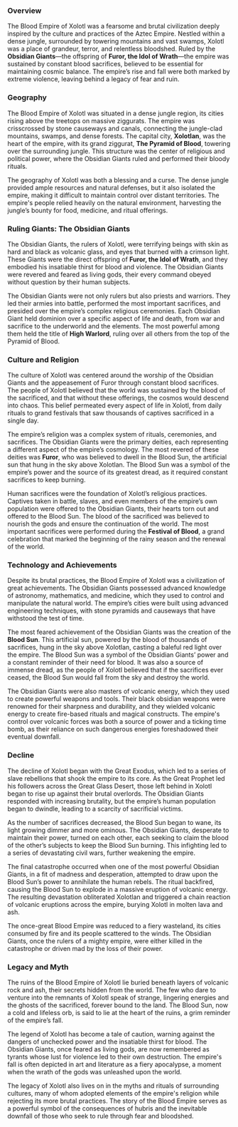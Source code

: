### Overview

The Blood Empire of Xolotl was a fearsome and brutal civilization deeply inspired by the culture and practices of the Aztec Empire. Nestled within a dense jungle, surrounded by towering mountains and vast swamps, Xolotl was a place of grandeur, terror, and relentless bloodshed. Ruled by the **Obsidian Giants**—the offspring of **Furor, the Idol of Wrath**—the empire was sustained by constant blood sacrifices, believed to be essential for maintaining cosmic balance. The empire’s rise and fall were both marked by extreme violence, leaving behind a legacy of fear and ruin.

### Geography

The Blood Empire of Xolotl was situated in a dense jungle region, its cities rising above the treetops on massive ziggurats. The empire was crisscrossed by stone causeways and canals, connecting the jungle-clad mountains, swamps, and dense forests. The capital city, **Xolotlan**, was the heart of the empire, with its grand ziggurat, **The Pyramid of Blood**, towering over the surrounding jungle. This structure was the center of religious and political power, where the Obsidian Giants ruled and performed their bloody rituals.

The geography of Xolotl was both a blessing and a curse. The dense jungle provided ample resources and natural defenses, but it also isolated the empire, making it difficult to maintain control over distant territories. The empire's people relied heavily on the natural environment, harvesting the jungle’s bounty for food, medicine, and ritual offerings.

### Ruling Giants: The Obsidian Giants

The Obsidian Giants, the rulers of Xolotl, were terrifying beings with skin as hard and black as volcanic glass, and eyes that burned with a crimson light. These Giants were the direct offspring of **Furor, the Idol of Wrath**, and they embodied his insatiable thirst for blood and violence. The Obsidian Giants were revered and feared as living gods, their every command obeyed without question by their human subjects.

The Obsidian Giants were not only rulers but also priests and warriors. They led their armies into battle, performed the most important sacrifices, and presided over the empire’s complex religious ceremonies. Each Obsidian Giant held dominion over a specific aspect of life and death, from war and sacrifice to the underworld and the elements. The most powerful among them held the title of **High Warlord**, ruling over all others from the top of the Pyramid of Blood.

### Culture and Religion

The culture of Xolotl was centered around the worship of the Obsidian Giants and the appeasement of Furor through constant blood sacrifices. The people of Xolotl believed that the world was sustained by the blood of the sacrificed, and that without these offerings, the cosmos would descend into chaos. This belief permeated every aspect of life in Xolotl, from daily rituals to grand festivals that saw thousands of captives sacrificed in a single day.

The empire’s religion was a complex system of rituals, ceremonies, and sacrifices. The Obsidian Giants were the primary deities, each representing a different aspect of the empire’s cosmology. The most revered of these deities was **Furor**, who was believed to dwell in the Blood Sun, the artificial sun that hung in the sky above Xolotlan. The Blood Sun was a symbol of the empire’s power and the source of its greatest dread, as it required constant sacrifices to keep burning.

Human sacrifices were the foundation of Xolotl’s religious practices. Captives taken in battle, slaves, and even members of the empire’s own population were offered to the Obsidian Giants, their hearts torn out and offered to the Blood Sun. The blood of the sacrificed was believed to nourish the gods and ensure the continuation of the world. The most important sacrifices were performed during the **Festival of Blood**, a grand celebration that marked the beginning of the rainy season and the renewal of the world.

### Technology and Achievements

Despite its brutal practices, the Blood Empire of Xolotl was a civilization of great achievements. The Obsidian Giants possessed advanced knowledge of astronomy, mathematics, and medicine, which they used to control and manipulate the natural world. The empire’s cities were built using advanced engineering techniques, with stone pyramids and causeways that have withstood the test of time.

The most feared achievement of the Obsidian Giants was the creation of the **Blood Sun**. This artificial sun, powered by the blood of thousands of sacrifices, hung in the sky above Xolotlan, casting a baleful red light over the empire. The Blood Sun was a symbol of the Obsidian Giants’ power and a constant reminder of their need for blood. It was also a source of immense dread, as the people of Xolotl believed that if the sacrifices ever ceased, the Blood Sun would fall from the sky and destroy the world.

The Obsidian Giants were also masters of volcanic energy, which they used to create powerful weapons and tools. Their black obsidian weapons were renowned for their sharpness and durability, and they wielded volcanic energy to create fire-based rituals and magical constructs. The empire's control over volcanic forces was both a source of power and a ticking time bomb, as their reliance on such dangerous energies foreshadowed their eventual downfall.

### Decline

The decline of Xolotl began with the Great Exodus, which led to a series of slave rebellions that shook the empire to its core. As the Great Prophet led his followers across the Great Glass Desert, those left behind in Xolotl began to rise up against their brutal overlords. The Obsidian Giants responded with increasing brutality, but the empire’s human population began to dwindle, leading to a scarcity of sacrificial victims.

As the number of sacrifices decreased, the Blood Sun began to wane, its light growing dimmer and more ominous. The Obsidian Giants, desperate to maintain their power, turned on each other, each seeking to claim the blood of the other’s subjects to keep the Blood Sun burning. This infighting led to a series of devastating civil wars, further weakening the empire.

The final catastrophe occurred when one of the most powerful Obsidian Giants, in a fit of madness and desperation, attempted to draw upon the Blood Sun’s power to annihilate the human rebels. The ritual backfired, causing the Blood Sun to explode in a massive eruption of volcanic energy. The resulting devastation obliterated Xolotlan and triggered a chain reaction of volcanic eruptions across the empire, burying Xolotl in molten lava and ash.

The once-great Blood Empire was reduced to a fiery wasteland, its cities consumed by fire and its people scattered to the winds. The Obsidian Giants, once the rulers of a mighty empire, were either killed in the catastrophe or driven mad by the loss of their power.

### Legacy and Myth

The ruins of the Blood Empire of Xolotl lie buried beneath layers of volcanic rock and ash, their secrets hidden from the world. The few who dare to venture into the remnants of Xolotl speak of strange, lingering energies and the ghosts of the sacrificed, forever bound to the land. The Blood Sun, now a cold and lifeless orb, is said to lie at the heart of the ruins, a grim reminder of the empire’s fall.

The legend of Xolotl has become a tale of caution, warning against the dangers of unchecked power and the insatiable thirst for blood. The Obsidian Giants, once feared as living gods, are now remembered as tyrants whose lust for violence led to their own destruction. The empire's fall is often depicted in art and literature as a fiery apocalypse, a moment when the wrath of the gods was unleashed upon the world.

The legacy of Xolotl also lives on in the myths and rituals of surrounding cultures, many of whom adopted elements of the empire's religion while rejecting its more brutal practices. The story of the Blood Empire serves as a powerful symbol of the consequences of hubris and the inevitable downfall of those who seek to rule through fear and bloodshed.